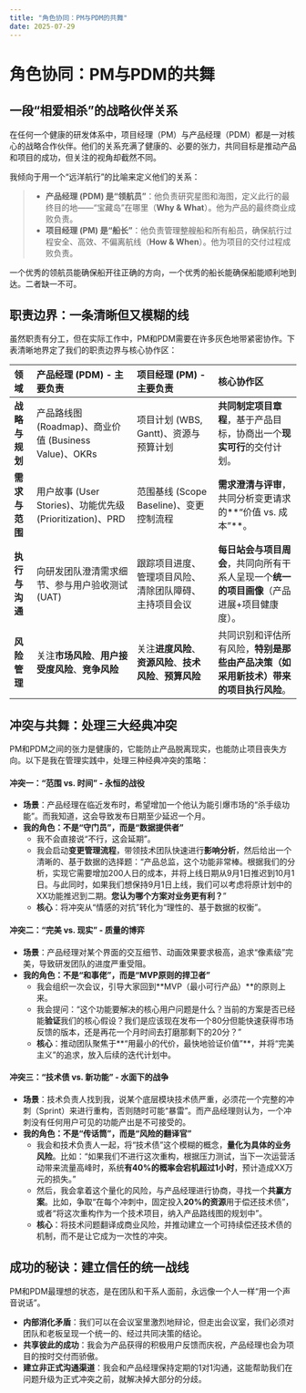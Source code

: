 ```yaml
---
title: "角色协同：PM与PDM的共舞"
date: 2025-07-29
---
```


# 角色协同：PM与PDM的共舞

## 一段“相爱相杀”的战略伙伴关系

在任何一个健康的研发体系中，项目经理（PM）与产品经理（PDM）都是一对核心的战略合作伙伴。他们的关系充满了健康的、必要的张力，共同目标是推动产品和项目的成功，但关注的视角却截然不同。

我倾向于用一个“远洋航行”的比喻来定义他们的关系：

> - **产品经理 (PDM) 是“领航员”**：他负责研究星图和海图，定义此行的最终目的地——“宝藏岛”在哪里（**Why & What**）。他为产品的最终商业成败负责。
> - **项目经理 (PM) 是“船长”**：他负责管理整艘船和所有船员，确保航行过程安全、高效、不偏离航线（**How & When**）。他为项目的交付过程成败负责。

一个优秀的领航员能确保船开往正确的方向，一个优秀的船长能确保船能顺利地到达。二者缺一不可。

## 职责边界：一条清晰但又模糊的线

虽然职责有分工，但在实际工作中，PM和PDM需要在许多灰色地带紧密协作。下表清晰地界定了我们的职责边界与核心协作区：

| 领域 | 产品经理 (PDM) - 主要负责 | 项目经理 (PM) - 主要负责 | **核心协作区** |
| :--- | :--- | :--- | :--- |
| **战略与规划** | 产品路线图 (Roadmap)、商业价值 (Business Value)、OKRs | 项目计划 (WBS, Gantt)、资源与预算计划 | **共同制定项目章程**，基于产品目标，协商出一个**现实可行**的交付计划。 |
| **需求与范围** | 用户故事 (User Stories)、功能优先级 (Prioritization)、PRD | 范围基线 (Scope Baseline)、变更控制流程 | **需求澄清与评审**，共同分析变更请求的**“价值 vs. 成本”**。 |
| **执行与沟通** | 向研发团队澄清需求细节、参与用户验收测试 (UAT) | 跟踪项目进度、管理项目风险、清除团队障碍、主持项目会议 | **每日站会与项目周会**，共同向所有干系人呈现一个**统一的项目画像**（产品进展+项目健康度）。 |
| **风险管理** | 关注**市场风险**、**用户接受度风险**、**竞争风险** | 关注**进度风险**、**资源风险**、**技术风险**、**预算风险** | 共同识别和评估所有风险，**特别是那些由产品决策（如采用新技术）带来的项目执行风险**。 |

## 冲突与共舞：处理三大经典冲突

PM和PDM之间的张力是健康的，它能防止产品脱离现实，也能防止项目丧失方向。以下是我在管理实践中，处理三种经典冲突的策略：

#### **冲突一：“范围 vs. 时间” - 永恒的战役**

* **场景**：产品经理在临近发布时，希望增加一个他认为能引爆市场的“杀手级功能”。而我知道，这会导致发布日期至少延迟一个月。
* **我的角色：不是“守门员”，而是“数据提供者”**
    * 我不会直接说“不行，这会延期”。
    * 我会启动**变更管理流程**，带领技术团队快速进行**影响分析**，然后给出一个清晰的、基于数据的选择题：“产品总监，这个功能非常棒。根据我们的分析，实现它需要增加200人日的成本，并将上线日期从9月1日推迟到10月1日。与此同时，如果我们想保持9月1日上线，我们可以考虑将原计划中的XX功能推迟到二期。**您认为哪个方案对业务更有利？**”
    * **核心**：将冲突从“情感的对抗”转化为“理性的、基于数据的权衡”。

#### **冲突二：“完美 vs. 现实” - 质量的博弈**

* **场景**：产品经理对某个界面的交互细节、动画效果要求极高，追求“像素级”完美，导致研发团队的进度严重受阻。
* **我的角色：不是“和事佬”，而是“MVP原则的捍卫者”**
    * 我会组织一次会议，引导大家回到**MVP（最小可行产品）**的原则上来。
    * 我会提问：“这个功能要解决的核心用户问题是什么？当前的方案是否已经能**验证**我们的核心假设？我们是应该现在发布一个80分但能快速获得市场反馈的版本，还是再花一个月时间去打磨那剩下的20分？”
    * **核心**：推动团队聚焦于**“用最小的代价，最快地验证价值”**，并将“完美主义”的追求，放入后续的迭代计划中。

#### **冲突三：“技术债 vs. 新功能” - 水面下的战争**

* **场景**：技术负责人找到我，说某个底层模块技术债严重，必须花一个完整的冲刺（Sprint）来进行重构，否则随时可能“暴雷”。而产品经理则认为，一个冲刺没有任何用户可见的功能产出是不可接受的。
* **我的角色：不是“传话筒”，而是“风险的翻译官”**
    * 我会和技术负责人一起，将“技术债”这个模糊的概念，**量化为具体的业务风险**。比如：“如果我们不进行这次重构，根据压力测试，当下一次运营活动带来流量高峰时，系统**有40%的概率会宕机超过1小时**，预计造成XX万元的损失。”
    * 然后，我会拿着这个量化的风险，与产品经理进行协商，寻找一个**共赢方案**。比如，争取“在每个冲刺中，固定投入**20%的资源**用于偿还技术债”，或者“将这次重构作为一个技术项目，纳入产品路线图的规划中”。
    * **核心**：将技术问题翻译成商业风险，并推动建立一个可持续偿还技术债的机制，而不是让它成为一次性的冲突。

## 成功的秘诀：建立信任的统一战线

PM和PDM最理想的状态，是在团队和干系人面前，永远像一个人一样“用一个声音说话”。

* **内部消化矛盾**：我们可以在会议室里激烈地辩论，但走出会议室，我们必须对团队和老板呈现一个统一的、经过共同决策的结论。
* **共享彼此的成功**：我会为产品获得的积极用户反馈而庆祝，产品经理也会为项目的按时交付而骄傲。
* **建立非正式沟通渠道**：我会和产品经理保持定期的1对1沟通，这能帮助我们在问题升级为正式冲突之前，就解决掉大部分的分歧。